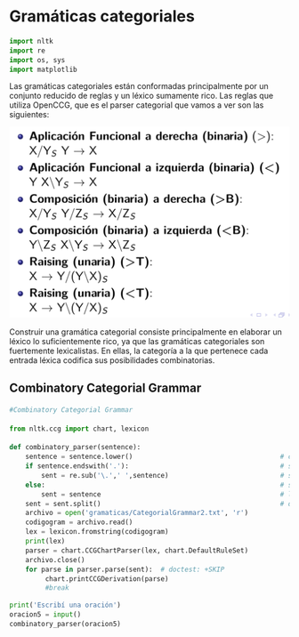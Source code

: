 # Gramáticas categoriales


```python
import nltk 
import re 
import os, sys
import matplotlib 
```

Las gramáticas categoriales están conformadas principalmente por un conjunto reducido de reglas y un léxico sumamente rico.
Las reglas que utiliza OpenCCG, que es el parser categorial que vamos a ver son las siguientes:

![reglas categoriales](reglascategorialesopenccg.png)

Construir una gramática categorial consiste principalmente en elaborar un léxico lo suficientemente rico, ya que las gramáticas categoriales son fuertemente lexicalistas. En ellas, la categoría a la que pertenece cada entrada léxica codifica sus posibilidades combinatorias.

## Combinatory Categorial Grammar


```python
#Combinatory Categorial Grammar

from nltk.ccg import chart, lexicon

def combinatory_parser(sentence):   
    sentence = sentence.lower()                                     # convierte a minúscula
    if sentence.endswith('.'):                                      # si la oración termina con un punto
        sent = re.sub('\.',' ',sentence)                            # se lo quita
    else:                                                           # si no
        sent = sentence                                             # la toma como está
    sent = sent.split()                                             # divide la oración en palabras
    archivo = open('gramaticas/CategorialGrammar2.txt', 'r')
    codigogram = archivo.read()
    lex = lexicon.fromstring(codigogram)
    print(lex)
    parser = chart.CCGChartParser(lex, chart.DefaultRuleSet)
    archivo.close()
    for parse in parser.parse(sent):  # doctest: +SKIP
         chart.printCCGDerivation(parse)
         #break       

```


```python
print('Escribí una oración')
oracion5 = input()
combinatory_parser(oracion5)
```


```python

```
